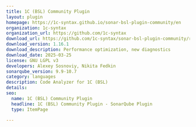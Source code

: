 ```yaml
---
title: 1C (BSL) Community Plugin
layout: plugin
homepage: https://1c-syntax.github.io/sonar-bsl-plugin-community/en
organization: 1c-syntax
organization_url: https://github.com/1c-syntax
download_url: https://github.com/1c-syntax/sonar-bsl-plugin-community/releases/download/v1.16.1/sonar-communitybsl-plugin-1.16.1.jar
download_version: 1.16.1
download_description: Performance optimization, new diagnostics
download_date: 2025-03-25
license: GNU LGPL v3
developers: Alexey Sosnoviy, Nikita Fedkin
sonarqube_version: 9.9-10.7
category: languages
description: Code Analyzer for 1C (BSL)
details: 
seo:
  name: 1C (BSL) Community Plugin
  headline: 1C (BSL) Community Plugin - SonarQube Plugin
  type: ItemPage

---
```

